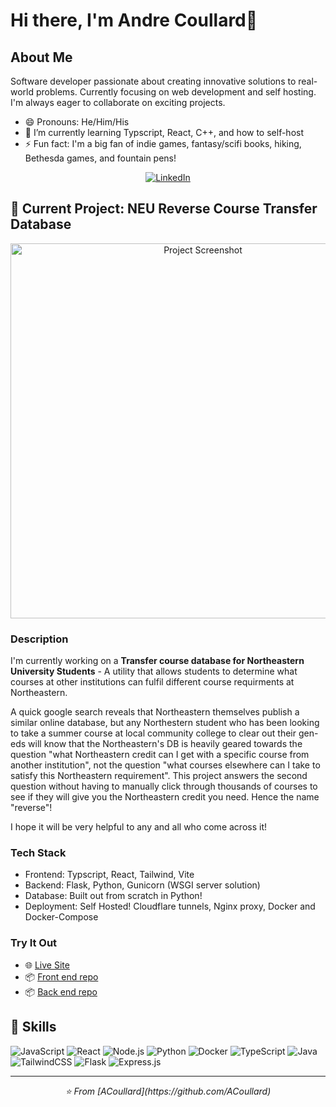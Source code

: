 <!--
**ACoullard/ACoullard** is a ✨ _special_ ✨ repository because its `README.md` (this file) appears on your GitHub profile.

Here are some ideas to get you started:

- 🔭 I’m currently working on ...
- 🌱 I’m currently learning ...
- 👯 I’m looking to collaborate on ...
- 🤔 I’m looking for help with ...
- 💬 Ask me about ...
- 📫 How to reach me: ...

- ⚡ Fun fact: ...
-->


# Hi there, I'm Andre Coullard👋

## About Me
Software developer passionate about creating innovative solutions to real-world problems. Currently focusing on web development and self hosting. I'm always eager to collaborate on exciting projects.
- 😄 Pronouns: He/Him/His
- 🌱 I’m currently learning Typscript, React, C++, and how to self-host
- ⚡ Fun fact: I'm a big fan of indie games, fantasy/scifi books, hiking, Bethesda games, and fountain pens!

<div align="center">
  
[![LinkedIn](https://img.shields.io/badge/-LinkedIn-blue?style=flat-square&logo=Linkedin&logoColor=white&link=https://www.linkedin.com/in/yourusername/)](https://www.linkedin.com/in/ACoullard/)

</div>

## 🔭 Current Project: NEU Reverse Course Transfer Database

<div align="center">
  <img src=https://github.com/user-attachments/assets/c1b41dd7-7075-4d2f-a3a3-ad4974642e25 alt="Project Screenshot" width="600">

</div>

### Description
I'm currently working on a **Transfer course database for Northeastern University Students** - A utility that allows students to determine what courses at other institutions can fulfil different course requirments at Northeastern.

A quick google search reveals that Northeastern themselves publish a similar online database, but any Northestern student who has been looking to take a summer course at local community college to clear out their gen-eds will know that the Northeastern's DB is heavily geared towards the question "what Northeastern credit can I get with a specific course from another institution", not the question "what courses elsewhere can I take to satisfy this Northeastern requirement". This project answers the second question without having to manually click through thousands of courses to see if they will give you the Northeastern credit you need. Hence the name "reverse"! 

I hope it will be very helpful to any and all who come across it!

<!--
### Key Features
- **Feature 1**: Description of this amazing feature
- **Feature 2**: How this feature makes your project stand out
- **Feature 3**: What users can accomplish with this feature
-->

### Tech Stack
- Frontend: Typscript, React, Tailwind, Vite
- Backend: Flask, Python, Gunicorn (WSGI server solution)
- Database: Built out from scratch in Python!
- Deployment: Self Hosted! Cloudflare tunnels, Nginx proxy, Docker and Docker-Compose

<!--
### Progress & Roadmap
- [x] Feature 1 implementation
- [x] Core functionality
- [ ] Feature 2 implementation
- [ ] User testing
- [ ] Version 1.0 release
-->

### Try It Out
- 🌐 [Live Site](https://transfercreditneu.acserver.net/)
- 📦 [Front end repo](https://github.com/ACoullard/NEU_transfer_course_frontend)
- 📦 [Back end repo](https://github.com/ACoullard/NEU_transfer_course_database)

<!--
## 📊 GitHub Stats

<div align="center">
  
![Your GitHub stats](https://github-readme-stats.vercel.app/api?username=yourusername&show_icons=true&theme=radical)
  
![Top Languages](https://github-readme-stats.vercel.app/api/top-langs/?username=yourusername&layout=compact&theme=radical)

</div>
-->
## 💼 Skills

![JavaScript](https://img.shields.io/badge/-JavaScript-F7DF1E?style=flat-square&logo=javascript&logoColor=black)
![React](https://img.shields.io/badge/-React-61DAFB?style=flat-square&logo=react&logoColor=black)
![Node.js](https://img.shields.io/badge/-Node.js-339933?style=flat-square&logo=node.js&logoColor=white)
![Python](https://img.shields.io/badge/-Python-3776AB?style=flat-square&logo=python&logoColor=white)
![Docker](https://img.shields.io/badge/-Docker-2496ED?style=flat-square&logo=docker&logoColor=white)
![TypeScript](https://img.shields.io/badge/TypeScript-3178C6?logo=typescript&logoColor=fff)
![Java](https://img.shields.io/badge/Java-%23ED8B00.svg?logo=openjdk&logoColor=white)
![TailwindCSS](https://img.shields.io/badge/Tailwind%20CSS-%2338B2AC.svg?logo=tailwind-css&logoColor=white)
![Flask](https://img.shields.io/badge/Flask-000?logo=flask&logoColor=fff)
![Express.js](https://img.shields.io/badge/Express.js-%23404d59.svg?logo=express&logoColor=%2361DAFB)
<!-- Add more badges for your skills -->
<!--
## 📫 Get in Touch

- Email: your.email@example.com
- Website: [yourwebsite.com](https://yourwebsite.com)
-->
---

<div align="center">
  <i>⭐️ From [ACoullard](https://github.com/ACoullard)</i>
</div>
